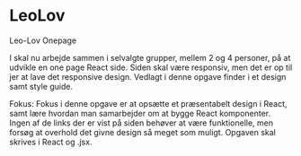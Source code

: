 # LeoLov
Leo-Lov Onepage

I skal nu arbejde sammen i selvalgte grupper, mellem 2 og 4 personer, på at udvikle en one page React side. Siden skal være responsiv, men det er op til jer at lave det responsive design.
Vedlagt i denne opgave finder i et design samt style guide. 

Fokus:
Fokus i denne opgave er at opsætte et præsentabelt design i React, samt lære hvordan man samarbejder om at bygge React komponenter. Ingen af de links der er vist på siden behøver at være funktionelle, men forsøg at overhold det givne design så meget som muligt. Opgaven skal skrives i React og .jsx. 
